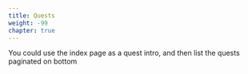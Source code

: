 ```yaml
---
title: Quests
weight: -99
chapter: true
---
```


You could use the index page as a quest intro, and then list the quests paginated on bottom